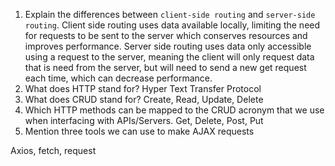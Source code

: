 1.  Explain the differences between `client-side routing` and `server-side routing`.
Client side routing uses data available locally, limiting the need for requests to be sent to the server which conserves resources and improves performance. Server side routing uses data only accessible using a request to the server, meaning the client will only request data that is need from the server, but will need to send a new get request each time, which can decrease performance.
1.  What does HTTP stand for?
Hyper Text Transfer Protocol
1.  What does CRUD stand for?
Create, Read, Update, Delete
1.  Which HTTP methods can be mapped to the CRUD acronym that we use when interfacing with APIs/Servers.
Get, Delete, Post, Put
1.  Mention three tools we can use to make AJAX requests

Axios, fetch, request